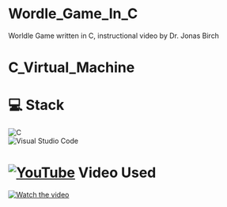 # Wordle_Game_In_C
Worldle Game written in C,  instructional video by Dr. Jonas Birch
# C_Virtual_Machine
# 💻  Stack<br/>
![C](https://img.shields.io/badge/C-00599C?logo=c&logoColor=white)<br/>
![Visual Studio Code](https://custom-icon-badges.demolab.com/badge/Visual%20Studio%20Code-0078d7.svg?logo=vsc&logoColor=white)

# [![YouTube](https://img.shields.io/badge/YouTube-%23FF0000.svg?logo=YouTube&logoColor=white)](#)  Video Used<br/>
[![Watch the video](https://ytcards.demolab.com/?id=m9DgmhM93Pw)](https://www.youtube.com/watch?v=m9DgmhM93Pw)
